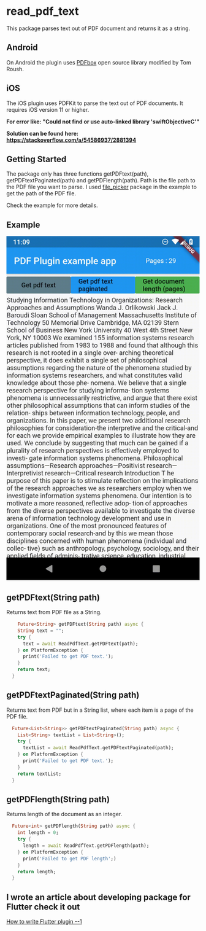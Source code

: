 # read_pdf_text

This package parses text out of PDF document and returns it as a string.

## Android

On Android the plugin uses [PDFbox](https://github.com/TomRoush/PdfBox-Android) open source library modified by Tom Roush.

## iOS

The iOS plugin uses PDFKit to parse the text out of PDF documents. It requires iOS version 11 or higher.

**For error like: "Could not find or use auto-linked library 'swiftObjectiveC'"**

**Solution can be found here: <https://stackoverflow.com/a/54586937/2881394>**

## Getting Started

The package only has three functions getPDFtext(path), getPDFtextPaginated(path) and getPDFlength(path).
Path is the file path to the PDF file you want to parse. I used [file_picker](https://pub.dev/packages/file_picker) package in the example to get the path of the PDF file.

Check the example for more details.

## Example

![read_pdf_text.gif](read_pdf_text.gif)

## getPDFtext(String path)

Returns text from PDF file as a String.

```dart
    Future<String> getPDFtext(String path) async {
    String text = "";
    try {
      text = await ReadPdfText.getPDFtext(path);
    } on PlatformException {
      print('Failed to get PDF text.');
    }
    return text;
  }
```

## getPDFtextPaginated(String path)

Returns text from PDF but in a String list, where each item is a page of the PDF file.

```dart
  Future<List<String>> getPDFtextPaginated(String path) async {
    List<String> textList = List<String>();
    try {
      textList = await ReadPdfText.getPDFtextPaginated(path);
    } on PlatformException {
      print('Failed to get PDF text.');
    }
    return textList;
  }
```

## getPDFlength(String path)

Returns length of the document as an integer.

```dart
  Future<int> getPDFlength(String path) async {
    int length = 0;
    try {
      length = await ReadPdfText.getPDFlength(path);
    } on PlatformException {
      print('Failed to get PDF length';)
    }
    return length;
  }
```

## I wrote an article about developing package for Flutter check it out

  [How to write Flutter plugin --1](https://medium.com/@kristian.tuusjarvi/writing-flutter-plugin-package-1-5b5bfafce60f?sk=3e36226a62e7584c83b50663497cac68)
  